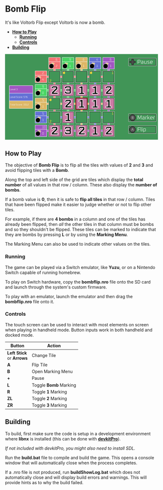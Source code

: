 # Bomb Flip
It's like Voltorb Flip except Voltorb is now a bomb.

- [**How to Play**](#how-to-play) 
    - [**Running**](#running)
    - [**Controls**](#controls)
- [**Building**](#building)

<img src="https://raw.githubusercontent.com/dandonnan/bomb/main/screenshot.png" width="600px">

## How to Play
The objective of **Bomb Flip** is to flip all the tiles with values of **2** and **3**
and avoid flipping tiles with a **Bomb**.

Along the top and left side of the grid are tiles which display the **total number**
of all values in that row / column. These also display the **number of bombs**.

If a bomb value is **0**, then it is safe to **flip all tiles** in that row / column.
Tiles that have been flipped make it easier to judge whether or not to flip
other tiles.

For example, if there are **4 bombs** in a column and one of the tiles has
already been flipped, then *all* the other tiles in that column must be bombs
and so they shouldn't be flipped. These tiles can be marked to indicate
that they are bombs by pressing **L** or by using the **Marking Menu**.

The Marking Menu can also be used to indicate other values on the tiles.

### Running
The game can be played via a Switch emulator, like **Yuzu**, or on a Nintendo
Switch capable of running homebrew.

To play on Switch hardware, copy the **bombflip.nro** file onto the SD card
and launch through the system's custom firmware.

To play with an emulator, launch the emulator and then drag the **bombflip.nro**
file onto it.

### Controls
The touch screen can be used to interact with most elements on screen when playing
in handheld mode. Button inputs work in both handheld and docked mode.

| Button | Action |
| --- | --- |
| **Left Stick**<br>or **Arrows** | Change Tile |
| **A** | Flip Tile |
| **B** | Open Marking Menu |
| **+** | Pause |
| **L** | Toggle **Bomb** Marking |
| **R** | Toggle **1** Marking |
| **ZL** | Toggle **2** Marking |
| **ZR** | Toggle **3** Marking |

## Building
To build, first make sure the code is setup in a development
environment where **libnx** is installed (this can be done with
[**devkitPro**](https://devkitpro.org/wiki/Getting_Started)).

*If not included with devkitPro, you might also need to install SDL.*

Run the **build.bat** file to compile and build the game. This
opens a console window that will automatically close when the process
completes.

If a .nro file is not produced, run **buildShowLog.bat** which does not
automatically close and will display build errors and warnings. This
will provide hints as to why the build failed.
